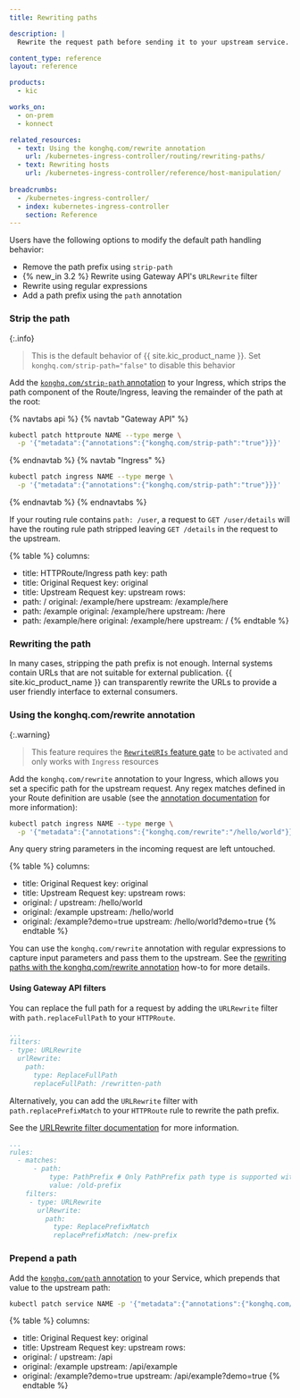 ```yaml
---
title: Rewriting paths

description: |
  Rewrite the request path before sending it to your upstream service.

content_type: reference
layout: reference

products:
  - kic

works_on:
  - on-prem
  - konnect

related_resources:
  - text: Using the konghq.com/rewrite annotation
    url: /kubernetes-ingress-controller/routing/rewriting-paths/
  - text: Rewriting hosts
    url: /kubernetes-ingress-controller/reference/host-manipulation/
  
breadcrumbs:
  - /kubernetes-ingress-controller/
  - index: kubernetes-ingress-controller
    section: Reference
---
```


Users have the following options to modify the default path handling behavior:

* Remove the path prefix using `strip-path`
* {% new_in 3.2 %} Rewrite using Gateway API's `URLRewrite` filter
* Rewrite using regular expressions
* Add a path prefix using the `path` annotation

### Strip the path

{:.info}
> This is the default behavior of {{ site.kic_product_name }}. Set `konghq.com/strip-path="false"` to disable this behavior

Add the [`konghq.com/strip-path` annotation](/kubernetes-ingress-controller/reference/annotations/#konghq-com-strip-path) to your Ingress, which strips the path component of the Route/Ingress, leaving the remainder of the path at the root:

{% navtabs api %}
{% navtab "Gateway API" %}
```bash
kubectl patch httproute NAME --type merge \
  -p '{"metadata":{"annotations":{"konghq.com/strip-path":"true"}}}'
```
{% endnavtab %}
{% navtab "Ingress" %}
```bash
kubectl patch ingress NAME --type merge \
  -p '{"metadata":{"annotations":{"konghq.com/strip-path":"true"}}}'
```
{% endnavtab %}
{% endnavtabs %}

If your routing rule contains `path: /user`, a request to `GET /user/details` will have the routing rule path stripped leaving `GET /details` in the request to the upstream.

{% table %}
columns:
  - title: HTTPRoute/Ingress path
    key: path
  - title: Original Request
    key: original
  - title: Upstream Request
    key: upstream
rows:
  - path: /
    original: /example/here
    upstream: /example/here
  - path: /example
    original: /example/here
    upstream: /here
  - path: /example/here
    original: /example/here
    upstream: /
{% endtable %}

### Rewriting the path

In many cases, stripping the path prefix is not enough. Internal systems contain URLs that are not suitable for external publication. {{ site.kic_product_name }} can transparently rewrite the URLs to provide a user friendly interface to external consumers.

### Using the konghq.com/rewrite annotation

{:.warning}
> This feature requires the [`RewriteURIs` feature gate](/kubernetes-ingress-controller/reference/feature-gates/) to be activated and only works with `Ingress` resources

Add the `konghq.com/rewrite` annotation to your Ingress, which allows you set a specific path for the upstream request. Any regex matches defined in your Route definition are usable (see the [annotation documentation](/kubernetes-ingress-controller/reference/annotations/#konghq-com-rewrite) for more information):

```bash
kubectl patch ingress NAME --type merge \
  -p '{"metadata":{"annotations":{"konghq.com/rewrite":"/hello/world"}}}'
```

Any query string parameters in the incoming request are left untouched.

{% table %}
columns:
  - title: Original Request
    key: original
  - title: Upstream Request
    key: upstream
rows:
  - original: /
    upstream: /hello/world
  - original: /example
    upstream: /hello/world
  - original: /example?demo=true
    upstream: /hello/world?demo=true
{% endtable %}

You can use the `konghq.com/rewrite` annotation with regular expressions to capture input parameters and pass them to the upstream. See the [rewriting paths with the konghq.com/rewrite annotation](/kubernetes-ingress-controller/routing/rewriting-paths/) how-to for more details.

#### Using Gateway API filters

You can replace the full path for a request by adding the `URLRewrite` filter with `path.replaceFullPath` to your `HTTPRoute`.

```yaml
...
filters:
- type: URLRewrite
  urlRewrite:
    path:
      type: ReplaceFullPath
      replaceFullPath: /rewritten-path
```

Alternatively, you can add the `URLRewrite` filter with `path.replacePrefixMatch` to your `HTTPRoute` rule to rewrite the path prefix.

See the [URLRewrite filter documentation](https://gateway-api.sigs.k8s.io/reference/spec/#gateway.networking.k8s.io%2fv1.HTTPPathModifier)
for more information.

```yaml
...
rules:
  - matches:
      - path:
          type: PathPrefix # Only PathPrefix path type is supported with URLRewrite filter using path.type == ReplacePrefixMatch.
          value: /old-prefix
    filters:
     - type: URLRewrite
       urlRewrite:
         path:
           type: ReplacePrefixMatch
           replacePrefixMatch: /new-prefix
```

### Prepend a path
Add the [`konghq.com/path` annotation](/kubernetes-ingress-controller/reference/annotations/#konghq-com-path) to your Service, which prepends that value to the upstream path:

```bash
kubectl patch service NAME -p '{"metadata":{"annotations":{"konghq.com/path":"/api"}}}'
```

{% table %}
columns:
  - title: Original Request
    key: original
  - title: Upstream Request
    key: upstream
rows:
  - original: /
    upstream: /api
  - original: /example
    upstream: /api/example
  - original: /example?demo=true
    upstream: /api/example?demo=true
{% endtable %}